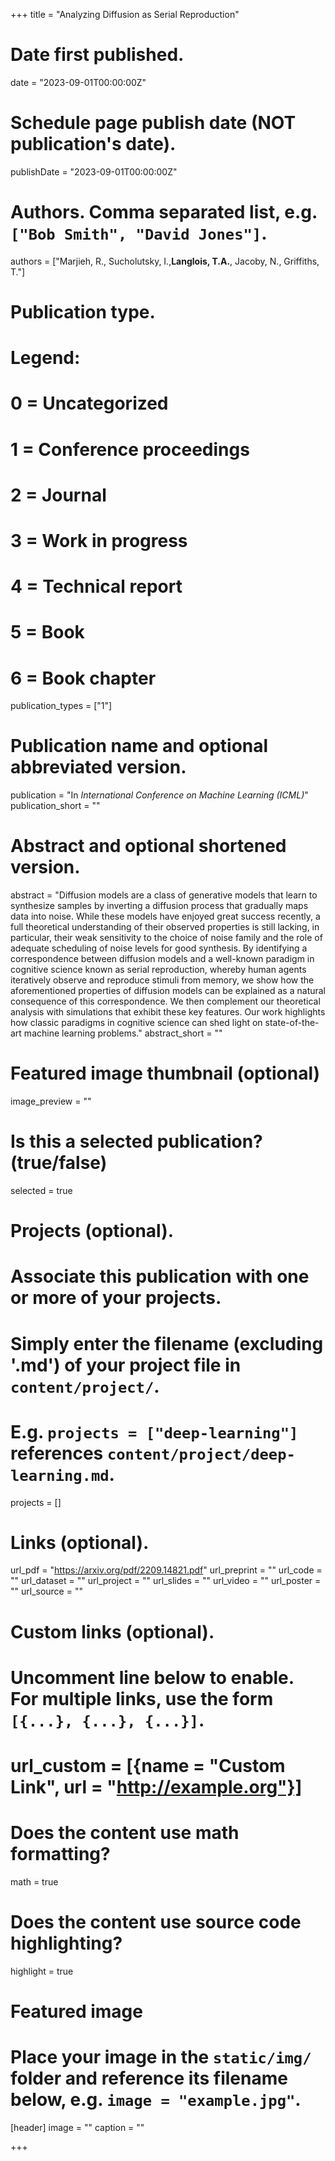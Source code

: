 +++
title = "Analyzing Diffusion as Serial Reproduction"

# Date first published.
date = "2023-09-01T00:00:00Z"

# Schedule page publish date (NOT publication's date).
publishDate = "2023-09-01T00:00:00Z"

# Authors. Comma separated list, e.g. `["Bob Smith", "David Jones"]`.
authors = ["Marjieh, R., Sucholutsky, I.,__Langlois, T.A.__, Jacoby, N., Griffiths, T."]

# Publication type.
# Legend:
# 0 = Uncategorized
# 1 = Conference proceedings
# 2 = Journal
# 3 = Work in progress
# 4 = Technical report
# 5 = Book
# 6 = Book chapter
publication_types = ["1"]

# Publication name and optional abbreviated version.
publication = "In *International Conference on Machine Learning (ICML)*"
publication_short = ""

# Abstract and optional shortened version.
abstract = "Diffusion models are a class of generative models that learn to synthesize samples by inverting a diffusion process that gradually maps data into noise. While these models have enjoyed great success recently, a full theoretical understanding of their observed properties is still lacking, in particular, their weak sensitivity to the choice of noise family and the role of adequate scheduling of noise levels for good synthesis. By identifying a correspondence between diffusion models and a well-known paradigm in cognitive science known as serial reproduction, whereby human agents iteratively observe and reproduce stimuli from memory, we show how the aforementioned properties of diffusion models can be explained as a natural consequence of this correspondence. We then complement our theoretical analysis with simulations that exhibit these key features. Our work highlights how classic paradigms in cognitive science can shed light on state-of-the-art machine learning problems."
abstract_short = ""

# Featured image thumbnail (optional)
image_preview = ""

# Is this a selected publication? (true/false)
selected = true

# Projects (optional).
#   Associate this publication with one or more of your projects.
#   Simply enter the filename (excluding '.md') of your project file in `content/project/`.
#   E.g. `projects = ["deep-learning"]` references `content/project/deep-learning.md`.
projects = []

# Links (optional).
url_pdf = "https://arxiv.org/pdf/2209.14821.pdf"
url_preprint = ""
url_code = ""
url_dataset = ""
url_project = ""
url_slides = ""
url_video = ""
url_poster = ""
url_source = ""

# Custom links (optional).
#   Uncomment line below to enable. For multiple links, use the form `[{...}, {...}, {...}]`.
# url_custom = [{name = "Custom Link", url = "http://example.org"}]

# Does the content use math formatting?
math = true

# Does the content use source code highlighting?
highlight = true

# Featured image
# Place your image in the `static/img/` folder and reference its filename below, e.g. `image = "example.jpg"`.
[header]
image = ""
caption = ""

+++
